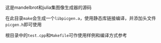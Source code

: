 这是mandelbrot和julia集图像生成器的源码

在此目录`make`会生成一个`libpicgen.a`，使用静态库链接编译，并添加头文件`picgen.h`即可使用

根目录中的`test.cpp`和`Makefile`可作使用样例和编译方式参考